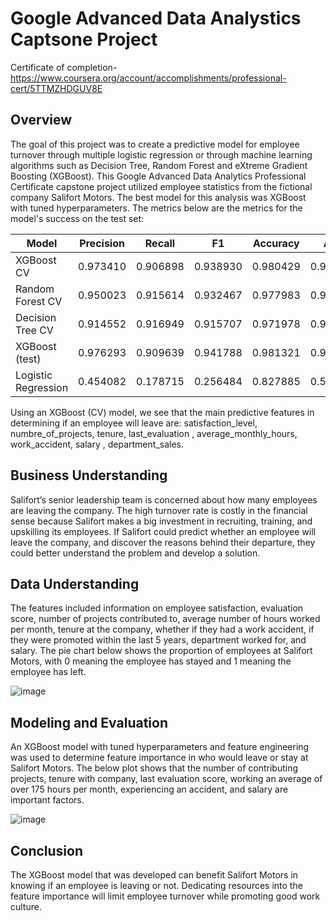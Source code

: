 # Google Advanced Data Analystics Captsone Project 

Certificate of completion-https://www.coursera.org/account/accomplishments/professional-cert/5TTMZHDGUV8E
## Overview
The goal of this project was to create a predictive model for employee turnover through multiple logistic regression or through machine learning algorithms such as Decision Tree, Random Forest and eXtreme Gradient Boosting (XGBoost). This Google Advanced Data Analytics Professional Certificate capstone project utilized employee statistics from the fictional company Salifort Motors. The best model for this analysis was XGBoost with tuned hyperparameters. The metrics below are the metrics for the model's success on the test set:

| Model                | Precision | Recall   | F1       | Accuracy | AUC      |
|---------------------|-----------|----------|----------|----------|----------|
| XGBoost CV          | 0.973410  | 0.906898 | 0.938930 | 0.980429 | 0.981492 |
| Random Forest CV    | 0.950023  | 0.915614 | 0.932467 | 0.977983 | 0.980425 |
| Decision Tree CV    | 0.914552  | 0.916949 | 0.915707 | 0.971978 | 0.969819 |
| XGBoost (test)      | 0.976293  | 0.909639 | 0.941788 | 0.981321 | 0.952619 |
| Logistic Regression | 0.454082  | 0.178715 | 0.256484 | 0.827885 | 0.567957 |

Using an XGBoost (CV) model, we see that the main predictive features in determining if an employee will leave are: satisfaction_level, numbre_of_projects, tenure, last_evaluation , average_monthly_hours, work_accident, salary , department_sales.

## Business Understanding

Salifort’s senior leadership team is concerned about how many employees are leaving the company. The high turnover rate is costly in the financial sense because Salifort makes a big investment in recruiting, training, and upskilling its employees. If Salifort could predict whether an employee will leave the company, and discover the reasons behind their departure, they could better understand the problem and develop a solution.

## Data Understanding

The features included information on employee satisfaction, evaluation score, number of projects contributed to, average number of hours worked per month, tenure at the company, whether if they had a work accident, if they were promoted within the last 5 years, department worked for, and salary. The pie chart below shows the proportion of employees at Salifort Motors, with 0 meaning the employee has stayed and 1 meaning the employee has left.



![image](https://github.com/user-attachments/assets/214296a8-aaed-43a1-85ec-cb44434f0630)


## Modeling and Evaluation

An XGBoost model with tuned hyperparameters and feature engineering was used to determine feature importance in who would leave or stay at Salifort Motors. The below plot shows that the number of contributing projects, tenure with company, last evaluation score, working an average of over 175 hours per month, experiencing an accident, and salary are important factors.

![image](https://github.com/user-attachments/assets/c1e20ab1-dbf6-4c8b-b64a-d5eb1b428659)

## Conclusion
The XGBoost model that was developed can benefit Salifort Motors in knowing if an employee is leaving or not. Dedicating resources into the feature importance will limit employee turnover while promoting good work culture.
